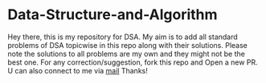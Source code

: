 # Data-Structure-and-Algorithm
Hey there, this is my repository for DSA. My aim is to add all standard problems of DSA topicwise in this repo along with their solutions. 
Please note the solutions to all problems are my own and they might not be the best one. For any correction/suggestion, fork this repo and Open a new PR.
U can also connect to me via [mail](mailto:divsrivastava45@gmail.com)
Thanks!
